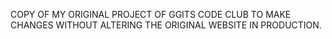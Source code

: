COPY OF MY ORIGINAL PROJECT OF GGITS CODE CLUB TO MAKE CHANGES WITHOUT ALTERING THE ORIGINAL WEBSITE IN PRODUCTION. 
